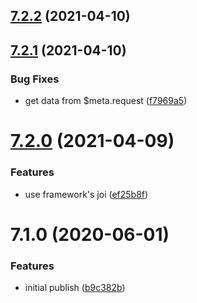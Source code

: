 ## [7.2.2](https://github.com/softwaregroup-bg/ut-port-slack/compare/v7.2.1...v7.2.2) (2021-04-10)



## [7.2.1](https://github.com/softwaregroup-bg/ut-port-slack/compare/v7.2.0...v7.2.1) (2021-04-10)


### Bug Fixes

* get data from $meta.request ([f7969a5](https://github.com/softwaregroup-bg/ut-port-slack/commit/f7969a5087684ec1f7e91425da51aedeb7d0993d))



# [7.2.0](https://github.com/softwaregroup-bg/ut-port-slack/compare/v7.1.0...v7.2.0) (2021-04-09)


### Features

* use framework's joi ([ef25b8f](https://github.com/softwaregroup-bg/ut-port-slack/commit/ef25b8f7fc6951447fadc07c7c316a55117305ef))



# 7.1.0 (2020-06-01)


### Features

* initial publish ([b9c382b](https://github.com/softwaregroup-bg/ut-port-slack/commit/b9c382b72e7f7aea4e9f9ab99d38af5fc4a5eb9b))



